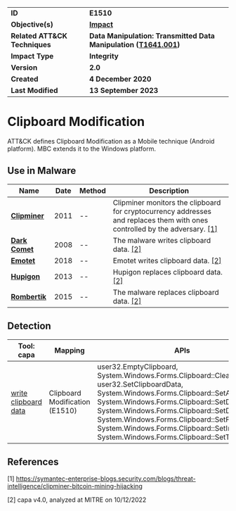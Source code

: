 <table>
<tr>
<td><b>ID</b></td>
<td><b>E1510</b></td>
</tr>
<tr>
<td><b>Objective(s)</b></td>
<td><b><a href="../impact">Impact</a></b></td>
</tr>
<tr>
<td><b>Related ATT&CK Techniques</b></td>
<td><b>Data Manipulation: Transmitted Data Manipulation (<a href="https://attack.mitre.org/techniques/T1641/001/">T1641.001</a>)</b></td>
</tr>
<tr>
<td><b>Impact Type</b></td>
<td><b>Integrity</b></td>
</tr>
<tr>
<td><b>Version</b></td>
<td><b>2.0</b></td>
</tr>
<tr>
<td><b>Created</b></td>
<td><b>4 December 2020</b></td>
</tr>
<tr>
<td><b>Last Modified</b></td>
<td><b>13 September 2023</b></td>
</tr>
</table>


# Clipboard Modification

ATT&CK defines Clipboard Modification as a Mobile technique (Android platform). MBC extends it to the Windows platform. 

## Use in Malware

|Name|Date|Method|Description|
|---|---|---|---|
|[**Clipminer**](../xample-malware/clipminer.md)|2011|--|Clipminer monitors the clipboard for cryptocurrency addresses and replaces them with ones controlled by the adversary. [[1]](#1)|
|[**Dark Comet**](../xample-malware/dark-comet.md)|2008|--|The malware writes clipboard data.  [[2]](#2)|
|[**Emotet**](../xample-malware/emotet.md)|2018|--|Emotet writes clipboard data. [[2]](#2)|
|[**Hupigon**](../xample-malware/hupigon.md)|2013|--|Hupigon replaces clipboard data. [[2]](#2)|
|[**Rombertik**](../xample-malware/rombertik.md)|2015|--|The malware replaces clipboard data. [[2]](#2)|

## Detection

|Tool: capa|Mapping|APIs|
|---|---|---|
|[write clipboard data](https://github.com/mandiant/capa-rules/blob/master/host-interaction/clipboard/write-clipboard-data.yml)|Clipboard Modification (E1510)|user32.EmptyClipboard, System.Windows.Forms.Clipboard::Clear, user32.SetClipboardData, System.Windows.Forms.Clipboard::SetAudio, System.Windows.Forms.Clipboard::SetData, System.Windows.Forms.Clipboard::SetDataObject, System.Windows.Forms.Clipboard::SetFileDropList, System.Windows.Forms.Clipboard::SetImage, System.Windows.Forms.Clipboard::SetText|

## References

<a name="1">[1]</a> https://symantec-enterprise-blogs.security.com/blogs/threat-intelligence/clipminer-bitcoin-mining-hijacking

<a name="2">[2]</a> capa v4.0, analyzed at MITRE on 10/12/2022

